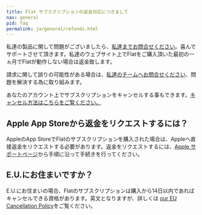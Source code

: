 ```yaml
---
title: Flat サブスクリプションの返金対応につきまして
nav: general
pid: faq
permalink: ja/general/refunds.html
---
```


私達の製品に関して問題がございましたら、[私達までお問合せください](/help/support)。喜んでサポートさせて頂きます。私達のウェブサイト上でFlatをご購入頂いた最初の一ヵ月でFlatが動作しない場合は返金致します。

請求に関して誤りの可能性がある場合は、[私達のチームへお問合せください](/help/support)、問題を解決する為に取り組みます。

あなたのアカウント上でサブスクリプションをキャンセルする事もできます。[キャンセル方法はこちらをご覧ください。](/help/ja/general/サブスクリプション無料トライアルキャンセル方法.html)

## Apple App Storeから返金をリクエストするには？

AppleのApp StoreでFlatのサブスクリプションを購入された場合は、Appleへ直接返金をリクエストする必要があります。返金をリクエストするには、[Apple サポートページ](https://support.apple.com/ja-jp/HT204084)から手順に沿って手続きを行ってください。

## E.U.にお住まいですか？

E.U.にお住まいの場合、Flatのサブスクリプションは購入から14日以内であればキャンセルできる資格があります。英文となりますが、詳しくは [our EU Cancellation Policy](https://flat.io/help/en/policies/cancellation-policy.html)をご覧ください。
